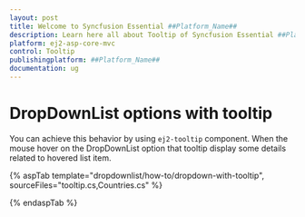```yaml
---
layout: post
title: Welcome to Syncfusion Essential ##Platform_Name##
description: Learn here all about Tooltip of Syncfusion Essential ##Platform_Name## widgets based on HTML5 and jQuery.
platform: ej2-asp-core-mvc
control: Tooltip
publishingplatform: ##Platform_Name##
documentation: ug
---
```



# DropDownList options with tooltip

You can achieve this behavior by using `ej2-tooltip` component. When the mouse hover on the DropDownList option that tooltip display some details related to hovered list item.

{% aspTab template="dropdownlist/how-to/dropdown-with-tooltip", sourceFiles="tooltip.cs,Countries.cs" %}

{% endaspTab %}